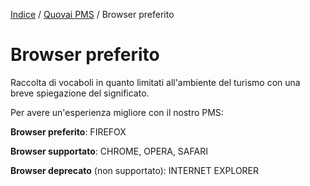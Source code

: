[Indice](index.md) / [Quovai PMS](quovai-pms-it.md) / Browser preferito

# Browser preferito

Raccolta di vocaboli in quanto limitati all'ambiente del turismo con una breve spiegazione del significato.

Per avere un'esperienza migliore con il nostro PMS:
 
**Browser preferito**: FIREFOX

**Browser supportato**: CHROME, OPERA, SAFARI

**Browser deprecato** (non supportato): INTERNET EXPLORER